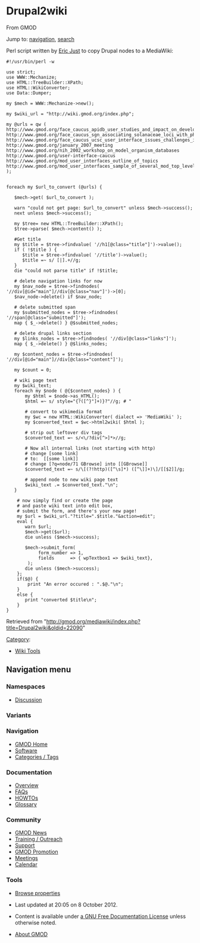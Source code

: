 <div id="mw-page-base" class="noprint">

</div>

<div id="mw-head-base" class="noprint">

</div>

<div id="content" class="mw-body" role="main">

<span id="top"></span>

<div id="mw-js-message" style="display:none;">

</div>



# <span dir="auto">Drupal2wiki</span>

<div id="bodyContent">

<div id="siteSub">

From GMOD

</div>

<div id="contentSub">

</div>

<div id="jump-to-nav" class="mw-jump">

Jump to: [navigation](#mw-navigation), [search](#p-search)

</div>

<div id="mw-content-text" class="mw-content-ltr" lang="en" dir="ltr">

Perl script written by <a
href="http://gmod.org/mediawiki/index.php?title=Eric_Just&amp;action=edit&amp;redlink=1"
class="new" title="Eric Just (page does not exist)">Eric Just</a> to
copy Drupal nodes to a MediaWiki:

<div class="mw-geshi mw-code mw-content-ltr" dir="ltr">

<div class="perl source-perl">

``` de1
#!/usr/bin/perl -w
 
use strict;
use WWW::Mechanize;
use HTML::TreeBuilder::XPath;
use HTML::WikiConverter;
use Data::Dumper;
 
my $mech = WWW::Mechanize->new();
 
my $wiki_url = "http://wiki.gmod.org/index.php";
 
my @urls = qw (
http://www.gmod.org/face_caucus_apidb_user_studies_and_impact_on_development
http://www.gmod.org/face_caucus_sgn_associating_solanaceae_loci_with_phenotype
http://www.gmod.org/face_caucus_ucsc_user_interface_issues_challenges_in_a_many_organism_database
http://www.gmod.org/january_2007_meeting
http://www.gmod.org/nih_2002_workshop_on_model_organism_databases
http://www.gmod.org/user-interface-caucus
http://www.gmod.org/mod_user_interfaces_outline_of_topics
http://www.gmod.org/mod_user_interfaces_sample_of_several_mod_top_level_functions
);
 
 
foreach my $url_to_convert (@urls) {
 
   $mech->get( $url_to_convert );
 
   warn "could not get page: $url_to_convert" unless $mech->success();
   next unless $mech->success();
 
   my $tree= new HTML::TreeBuilder::XPath();
   $tree->parse( $mech->content() );
 
   #Get title
   my $title = $tree->findvalue( '//h1[@class="title"]')->value();
   if ( !$title ) {
      $title = $tree->findvalue( '//title')->value();
      $title =~ s/ [|].+//g;
   }
   die "could not parse title" if !$title;
 
   # delete navigation links for now
   my $nav_node = $tree->findnodes( '//div[@id="main"]//div[@class="nav"]')->[0];
   $nav_node->delete() if $nav_node;
 
   # delete submitted span
   my $submitted_nodes = $tree->findnodes( '//span[@class="submitted"]');
   map { $_->delete() } @$submitted_nodes;
 
   # delete drupal links section
   my $links_nodes = $tree->findnodes( '//div[@class="links"]');
   map { $_->delete() } @$links_nodes;
 
   my $content_nodes = $tree->findnodes( '//div[@id="main"]//div[@class="content"]');
 
   my $count = 0;
 
   # wiki page text
   my $wiki_text;
   foreach my $node ( @{$content_nodes} ) {
       my $html = $node->as_HTML();
       $html =~ s/ style="{?([^}"]+)}?"//g; # "
 
       # convert to wikimedia format
       my $wc = new HTML::WikiConverter( dialect => 'MediaWiki' );
       my $converted_text = $wc->html2wiki( $html );
 
       # strip out leftover div tags
       $converted_text =~ s/<\/?div[^>]*>//g;
 
       # Now all internal links (not starting with http)
       # change [some link]
       # to:  [[some link]]
       # change [?q=node/71 GBrowse] into [[GBrowse]]
       $converted_text =~ s/\[(?!http)([^\s]*) ([^\]]+)\]/[[$2]]/g;
 
       # append node to new wiki page text
       $wiki_text .= $converted_text."\n";
   }
 
    # now simply find or create the page
    # and paste wiki text into edit box,  
    # submit the form, and there's your new page!
    my $url = $wiki_url."?title=".$title."&action=edit";
    eval {
       warn $url;
       $mech->get($url);
       die unless ($mech->success);
 
       $mech->submit_form(
            form_number => 1,
            fields      => { wpTextbox1 => $wiki_text},
        );
       die unless ($mech->success);
    };
    if($@) {
        print "An error occured : ".$@."\n";
    }
    else {
       print "converted $title\n";
    }
}
```

</div>

</div>

</div>

<div class="printfooter">

Retrieved from
"<http://gmod.org/mediawiki/index.php?title=Drupal2wiki&oldid=22090>"

</div>

<div id="catlinks" class="catlinks">

<div id="mw-normal-catlinks" class="mw-normal-catlinks">

[Category](Special%3ACategories "Special%3ACategories"):

- [Wiki Tools](Category%3AWiki_Tools "Category%3AWiki Tools")

</div>

</div>

<div class="visualClear">

</div>

</div>

</div>

<div id="mw-navigation">

## Navigation menu

<div id="mw-head">



<div id="left-navigation">

<div id="p-namespaces" class="vectorTabs" role="navigation"
aria-labelledby="p-namespaces-label">

### Namespaces


- <span id="ca-talk"><a
  href="http://gmod.org/mediawiki/index.php?title=Talk:Drupal2wiki&amp;action=edit&amp;redlink=1"
  accesskey="t"
  title="Discussion about the content page [t]">Discussion</a></span>

</div>

<div id="p-variants" class="vectorMenu emptyPortlet" role="navigation"
aria-labelledby="p-variants-label">

### 

### Variants[](#)

<div class="menu">

</div>

</div>

</div>





</div>

</div>

</div>

<div id="mw-panel">

<div id="p-logo" role="banner">

<a href="Main_Page"
style="background-image: url(../images/GMOD-cogs.png);"
title="Visit the main page"></a>

</div>

<div id="p-Navigation" class="portal" role="navigation"
aria-labelledby="p-Navigation-label">

### Navigation

<div class="body">

- <span id="n-GMOD-Home">[GMOD Home](Main_Page)</span>
- <span id="n-Software">[Software](GMOD_Components)</span>
- <span id="n-Categories-.2F-Tags">[Categories /
  Tags](Categories)</span>

</div>

</div>

<div id="p-Documentation" class="portal" role="navigation"
aria-labelledby="p-Documentation-label">

### Documentation

<div class="body">

- <span id="n-Overview">[Overview](Overview)</span>
- <span id="n-FAQs">[FAQs](Category%3AFAQ)</span>
- <span id="n-HOWTOs">[HOWTOs](Category%3AHOWTO)</span>
- <span id="n-Glossary">[Glossary](Glossary)</span>

</div>

</div>

<div id="p-Community" class="portal" role="navigation"
aria-labelledby="p-Community-label">

### Community

<div class="body">

- <span id="n-GMOD-News">[GMOD News](GMOD_News)</span>
- <span id="n-Training-.2F-Outreach">[Training /
  Outreach](Training_and_Outreach)</span>
- <span id="n-Support">[Support](Support)</span>
- <span id="n-GMOD-Promotion">[GMOD Promotion](GMOD_Promotion)</span>
- <span id="n-Meetings">[Meetings](Meetings)</span>
- <span id="n-Calendar">[Calendar](Calendar)</span>

</div>

</div>

<div id="p-tb" class="portal" role="navigation"
aria-labelledby="p-tb-label">

### Tools

<div class="body">


- <span id="t-smwbrowselink"><a href="Special%3ABrowse/Drupal2wiki" rel="smw-browse">Browse
  properties</a></span>


</div>

</div>

</div>

</div>

<div id="footer" role="contentinfo">

- <span id="footer-info-lastmod">Last updated at 20:05 on 8 October
  2012.</span>
<!-- - <span id="footer-info-viewcount">12,982 page views.</span> -->
- <span id="footer-info-copyright">Content is available under
  <a href="http://www.gnu.org/licenses/fdl-1.3.html" class="external"
  rel="nofollow">a GNU Free Documentation License</a> unless otherwise
  noted.</span>

<!-- -->

- <span id="footer-places-about">[About
  GMOD](GMOD:About "GMOD:About")</span>

<!-- -->






</div>
